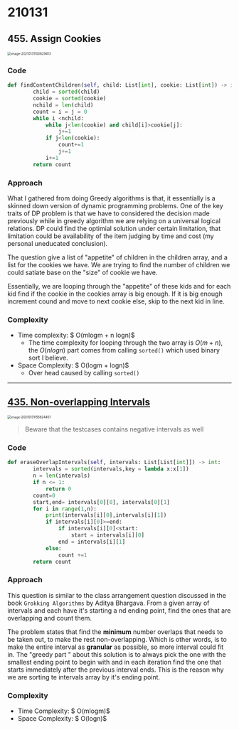 # 210131

## 455. Assign Cookies

<img src="/Users/apple-5/Library/Application Support/typora-user-images/image-20210131100829413.png" alt="image-20210131100829413" style="zoom:50%;" />

### Code

``` python
def findContentChildren(self, child: List[int], cookie: List[int]) -> int:
        child = sorted(child)
        cookie = sorted(cookie)
        nchild = len(child)
        count = i = j = 0
        while i <nchild:
            while j<len(cookie) and child[i]>cookie[j]:
                j+=1
            if j<len(cookie):
                count+=1
                j+=1
            i+=1
        return count
```



### Approach

What I gathered from doing Greedy algorithms is that, it essentially is a skinned down version of dynamic programming problems. One of the key traits of DP problem is that we have to considered the decision made previously while in greedy algorithm we are relying on a universal logical relations. DP could find the optimial solution under certain limitation, that limitation could be availability of the item judging by time and cost (my personal uneducated conclusion). 

The question give a list of "appetite" of children in the children array, and a list for the cookies we have. We are trying to find the number of children we could satiate base on the "size" of cookie we have. 

Essentially, we are looping through the "appetite" of these kids and for each kid find if the cookie in the cookies array is big enough. If it is big enough increment cound and move to next cookie else, skip to the next kid in line.

### Complexity

- Time complexity: $ O(mlogm + n logn)$
  - The time complexity for looping through the two array is $O(m+n)$, the $O(nlogn)$ part comes from calling `sorted()` which used binary sort I believe.
- Space Complexity: $ O(logm +  logn)$
  - Over head caused by calling `sorted()`

---

## [435. Non-overlapping Intervals](https://leetcode-cn.com/problems/non-overlapping-intervals/)

<img src="/Users/apple-5/Library/Application Support/typora-user-images/image-20210131155624451.png" alt="image-20210131155624451" style="zoom:50%;" />

> Beware that the testcases contains negative intervals as well

### Code

```Python
def eraseOverlapIntervals(self, intervals: List[List[int]]) -> int:
        intervals = sorted(intervals,key = lambda x:x[1])
        n = len(intervals)
        if n <= 1:
            return 0
        count=0
        start,end= intervals[0][0], intervals[0][1]
        for i in range(1,n):
            print(intervals[i][0],intervals[i][1])
            if intervals[i][0]>=end:
                if intervals[i][0]<start:
                    start = intervals[i][0]
                end = intervals[i][1]
            else:
                count +=1
        return count
```

### Approach

This question is similar to the class arrangement question discussed in the book `Grokking Algorithms` by Aditya Bhargava. From a given array of intervals and each have it's starting a nd ending point, find the ones that are overlapping and count them. 

The problem states that find the **minimum** number overlaps that needs to be taken out, to make the rest non-overlapping. Which is other words, is to make the entire interval as **granular** as possible, so more interval could fit in.  The "greedy part " about this solution is to always pick the one with the smallest ending point to begin with and in each iteration find the one that starts immediately after the previous interval ends. This is the reason why we are sorting te intervals array by it's ending point. 



### Complexity 

- Time Complexity: $ O(mlogm)$
- Space Complexity: $ O(logn)$


